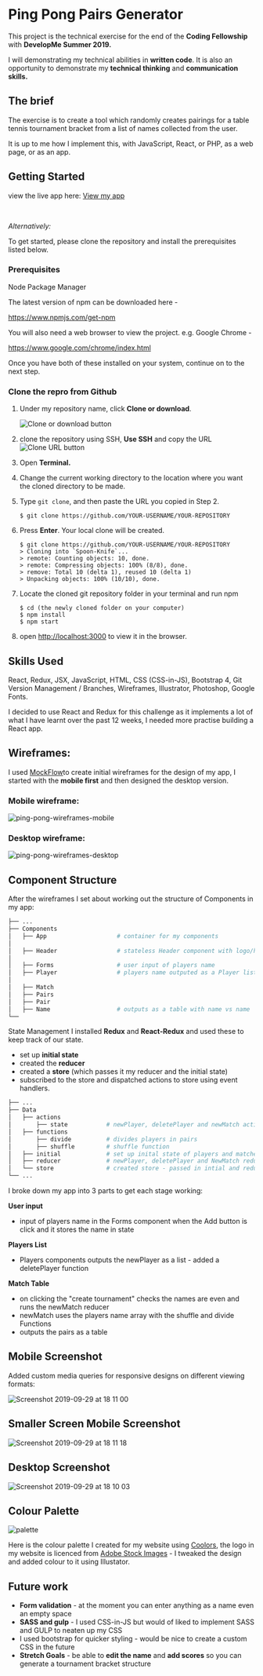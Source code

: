 
# Ping Pong Pairs Generator
This project is the technical exercise for the end of the **Coding Fellowship** with **DevelopMe Summer 2019.**

I will demonstrating my technical abilities in **written code**. It is also an opportunity to demonstrate my **technical thinking** and **communication skills.**

## The brief

The exercise is to create a tool which randomly creates pairings for a table tennis tournament bracket from a list of names collected from the user.

It is up to me how I implement this, with JavaScript, React, or PHP, as a web page, or as an app.


## Getting Started

view the live app here: [View my app ](https://sashalawrence.github.io/pingpong-app/)

<br>

*Alternatively:*

To get started, please clone the repository and install the prerequisites listed below.

### Prerequisites

Node Package Manager

The latest version of npm can be downloaded here - 

https://www.npmjs.com/get-npm

You will also need a web browser to view the project. e.g. Google Chrome -

https://www.google.com/chrome/index.html

Once you have both of these installed on your system, continue on to the next step.

### Clone the repro from Github

1.  Under my repository name, click  **Clone or download**.
    
    ![Clone or download button](https://help.github.com/assets/images/help/repository/clone-repo-clone-url-button.png)
    
2.  clone the repository using SSH,  **Use SSH** and copy the URL
   ![Clone URL button](https://help.github.com/assets/images/help/repository/https-url-clone.png)
    
3.  Open  **Terminal.**
    
4.  Change the current working directory to the location where you want the cloned directory to be made.
    
5.  Type  `git clone`, and then paste the URL you copied in Step 2.
    
    ```shell
    $ git clone https://github.com/YOUR-USERNAME/YOUR-REPOSITORY
    ```
    
6.  Press  **Enter**. Your local clone will be created.
    
    ```shell
    $ git clone https://github.com/YOUR-USERNAME/YOUR-REPOSITORY
    > Cloning into `Spoon-Knife`...
    > remote: Counting objects: 10, done.
    > remote: Compressing objects: 100% (8/8), done.
    > remove: Total 10 (delta 1), reused 10 (delta 1)
    > Unpacking objects: 100% (10/10), done.
    ```
7.  Locate the cloned git repository folder in your terminal and run npm
    
    ```shell
    $ cd (the newly cloned folder on your computer)
    $ npm install
    $ npm start
    ```
8.  open [http://localhost:3000](http://localhost:3000) to view it in the browser.

## Skills Used
React, Redux, JSX, JavaScript, HTML, CSS (CSS-in-JS), Bootstrap 4, Git Version Management / Branches, Wireframes, Illustrator, Photoshop, Google Fonts.

I decided to use React and Redux for this challenge as it implements a lot of what I have learnt over the past 12 weeks, I needed more practise building a React app.


## Wireframes:
I used [MockFlow](https://mockflow.com//)to create initial wireframes for the design of my app, I started with the **mobile first** and then designed the desktop version. 

### Mobile wireframe:
![ping-pong-wireframes-mobile](https://user-images.githubusercontent.com/51890290/65816537-d7c82a00-e1f4-11e9-861a-6f0dd0c8e4d5.png)

### Desktop wireframe:
![ping-pong-wireframes-desktop](https://user-images.githubusercontent.com/51890290/65816553-fcbc9d00-e1f4-11e9-9cda-e9ec81df18b0.png)

## Component Structure
After the wireframes I set about working out the structure of Components in my app:
```bash
├── ...
├── Components
│   ├── App                    # container for my components
│
│   ├── Header                 # stateless Header component with logo/header
│
│   ├── Forms                  # user input of players name
│   ├── Player                 # players name outputed as a Player list
│
│   ├── Match                 
│   ├── Pairs
│   ├── Pair
│   ├── Name                   # outputs as a table with name vs name
└── 
```
State Management
I installed **Redux** and **React-Redux** and used these to keep track of our state. 
* set up **initial state**
* created the **reducer**
* created a **store** (which passes it my reducer and the initial state)
* subscribed to the store and dispatched actions to store using event handlers.
```bash
├── ...
├── Data              
│   ├── actions            
│       ├── state           # newPlayer, deletePlayer and newMatch actions 
│   ├── functions
│       ├── divide          # divides players in pairs
│       ├── shuffle         # shuffle function
│   ├── initial             # set up inital state of players and matches arrays
│   ├── reducer             # newPlayer, deletePlayer and NewMatch reducers
│   └── store               # created store - passed in intial and reducer
└── ...
```
I broke down my app into 3 parts to get each stage working:

**User input**
* input of players name in the Forms component when the Add button is click and it stores the name in state

**Players List**
* Players components outputs the newPlayer as a list  - added a deletePlayer function

**Match Table**
* on clicking the "create tournament" checks the names are even and runs the newMatch reducer 
* newMatch uses the players name array with the shuffle and divide Functions 
* outputs the pairs as a table

## Mobile Screenshot
Added custom media queries for responsive designs on different viewing formats:

![Screenshot 2019-09-29 at 18 11 00](https://user-images.githubusercontent.com/51890290/65835981-f6a5e980-e2e4-11e9-9e76-58c3f742591c.png)

## Smaller Screen Mobile Screenshot
![Screenshot 2019-09-29 at 18 11 18](https://user-images.githubusercontent.com/51890290/65835991-0f160400-e2e5-11e9-98a3-e147d77199dc.png)

## Desktop Screenshot
![Screenshot 2019-09-29 at 18 10 03](https://user-images.githubusercontent.com/51890290/65835994-20f7a700-e2e5-11e9-9eaf-98d1516da607.png)


## Colour Palette
![palette](https://user-images.githubusercontent.com/51890290/65817316-8b351c80-e1fd-11e9-8e87-748842ddcbb4.png)

Here is the colour palette I created for my website using [Coolors](https://coolors.co/20615b-dece9c-4f4f4f-383d41-dc3545/), the logo in my website is licenced from [Adobe Stock Images](https://stock.adobe.com/uk/images/vector-set-of-ping-pong-logos-emblems-and-design-elements/135296103/) - I tweaked the design and added colour to it using Illustator.

## Future work

* **Form validation** -  at the moment you can enter anything as a name even an empty space
* **SASS and gulp** - I used CSS-in-JS but would of liked to implement SASS and GULP to neaten up my CSS
* I used bootstrap for quicker styling - would be nice to create a custom CSS in the future
*  **Stretch Goals** - be able to **edit the name** and **add scores** so you can generate a tournament bracket structure
